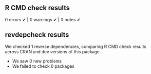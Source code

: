## R CMD check results

0 errors ✔ | 0 warnings ✔ |  0 notes ✔

## revdepcheck results

We checked 1 reverse dependencies, comparing R CMD check results across CRAN and dev versions of this package.

 * We saw 0 new problems
 * We failed to check 0 packages
